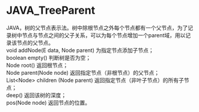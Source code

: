 # JAVA_TreeParent
JAVA，树的父节点表示法。树中除根节点之外每个节点都有一个父节点，为了记录树中节点与节点之间的父子关系，可以为每个节点增加一个parent域，用以记录该节点的父节点。  
void addNode(E data, Node parent) 为指定节点添加子节点；  
boolean empty() 判断树是否为空；  
Node<E> root()  返回根节点；  
Node<E> parent(Node node) 返回指定节点（非根节点）的父节点；  
List<Node<E>> children (Node parent)  返回指定节点（非叶子节点）的所有子节点；  
deep()  返回该树的深度；  
pos(Node node)  返回节点的位置。
